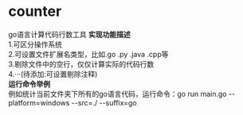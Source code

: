 # counter
go语言计算代码行数工具
**实现功能描述**  
    1.可区分操作系统  
	2.可设置文件扩展名类型，比如.go .py .java .cpp等  
	3.剔除文件中的空行，仅仅计算实际的代码行数  
	4.···(待添加:可设置剔除注释)  
**运行命令举例**  
例如统计当前文件夹下所有的go语言代码，运行命令：go run main.go --platform=windows --src=./ --suffix=go
